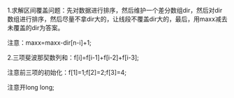1.求解区间覆盖问题：先对数据进行排序，然后维护一个差分数组dir，然后对dir数组进行排序，然后尽量不拿dir大的，让线段不覆盖dir大的，最后，用maxx减去未覆盖的dir为答案。

注意：maxx=maxx-dir[n-i]+1;







2.三项斐波那契数列和：f[i]=f[i-1]+f[i-2]+f[i-3];

注意前三项的初始化：f[1]=1;f[2]=2;f[3]=4;

注意开long long;